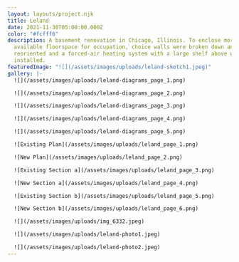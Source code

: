 ```yaml
---
layout: layouts/project.njk
title: Leland
date: 2021-11-30T05:00:00.000Z
color: "#fcfff6"
description: A basement renovation in Chicago, Illinois. To enclose more of the
  available floorspace for occupation, choice walls were broken down and
  reoriented and a forced-air heating system with a large shelf above were
  installed.
featuredImage: "![](/assets/images/uploads/leland-sketch1.jpeg)"
gallery: |-
  ![](/assets/images/uploads/leland-diagrams_page_1.png)

  ![](/assets/images/uploads/leland-diagrams_page_2.png)

  ![](/assets/images/uploads/leland-diagrams_page_3.png)

  ![](/assets/images/uploads/leland-diagrams_page_4.png)

  ![](/assets/images/uploads/leland-diagrams_page_5.png)

  ![Existing Plan](/assets/images/uploads/leland_page_1.png)

  ![New Plan](/assets/images/uploads/leland_page_2.png)

  ![Existing Section a](/assets/images/uploads/leland_page_3.png)

  ![New Section a](/assets/images/uploads/leland_page_4.png)

  ![Existing Section b](/assets/images/uploads/leland_page_5.png)

  ![New Section b](/assets/images/uploads/leland_page_6.png)

  ![](/assets/images/uploads/img_6332.jpeg)

  ![](/assets/images/uploads/leland-photo1.jpeg)

  ![](/assets/images/uploads/leland-photo2.jpeg)
---
```

